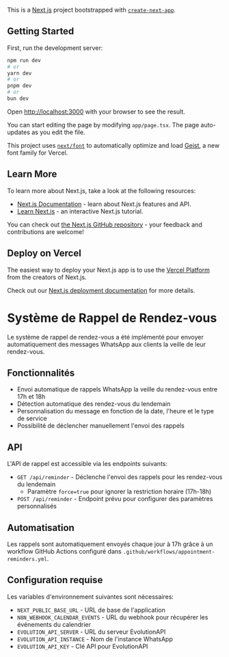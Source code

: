 This is a [Next.js](https://nextjs.org) project bootstrapped with [`create-next-app`](https://nextjs.org/docs/app/api-reference/cli/create-next-app).

## Getting Started

First, run the development server:

```bash
npm run dev
# or
yarn dev
# or
pnpm dev
# or
bun dev
```

Open [http://localhost:3000](http://localhost:3000) with your browser to see the result.

You can start editing the page by modifying `app/page.tsx`. The page auto-updates as you edit the file.

This project uses [`next/font`](https://nextjs.org/docs/app/building-your-application/optimizing/fonts) to automatically optimize and load [Geist](https://vercel.com/font), a new font family for Vercel.

## Learn More

To learn more about Next.js, take a look at the following resources:

- [Next.js Documentation](https://nextjs.org/docs) - learn about Next.js features and API.
- [Learn Next.js](https://nextjs.org/learn) - an interactive Next.js tutorial.

You can check out [the Next.js GitHub repository](https://github.com/vercel/next.js) - your feedback and contributions are welcome!

## Deploy on Vercel

The easiest way to deploy your Next.js app is to use the [Vercel Platform](https://vercel.com/new?utm_medium=default-template&filter=next.js&utm_source=create-next-app&utm_campaign=create-next-app-readme) from the creators of Next.js.

Check out our [Next.js deployment documentation](https://nextjs.org/docs/app/building-your-application/deploying) for more details.

# Système de Rappel de Rendez-vous

Le système de rappel de rendez-vous a été implémenté pour envoyer automatiquement des messages WhatsApp aux clients la veille de leur rendez-vous.

## Fonctionnalités

- Envoi automatique de rappels WhatsApp la veille du rendez-vous entre 17h et 18h
- Détection automatique des rendez-vous du lendemain
- Personnalisation du message en fonction de la date, l'heure et le type de service
- Possibilité de déclencher manuellement l'envoi des rappels

## API

L'API de rappel est accessible via les endpoints suivants:

- `GET /api/reminder` - Déclenche l'envoi des rappels pour les rendez-vous du lendemain
  - Paramètre `force=true` pour ignorer la restriction horaire (17h-18h)
- `POST /api/reminder` - Endpoint prévu pour configurer des paramètres personnalisés

## Automatisation

Les rappels sont automatiquement envoyés chaque jour à 17h grâce à un workflow GitHub Actions configuré dans `.github/workflows/appointment-reminders.yml`.

## Configuration requise

Les variables d'environnement suivantes sont nécessaires:

- `NEXT_PUBLIC_BASE_URL` - URL de base de l'application
- `N8N_WEBHOOK_CALENDAR_EVENTS` - URL du webhook pour récupérer les événements du calendrier
- `EVOLUTION_API_SERVER` - URL du serveur EvolutionAPI
- `EVOLUTION_API_INSTANCE` - Nom de l'instance WhatsApp
- `EVOLUTION_API_KEY` - Clé API pour EvolutionAPI
